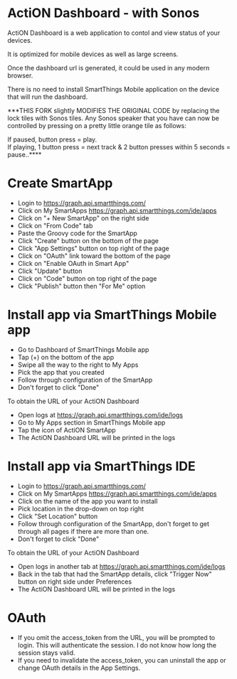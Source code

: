 ActiON Dashboard - with Sonos 
======

ActiON Dashboard is a web application to contol and view status of your devices. 

It is optimized for mobile devices as well as large screens.

Once the dashboard url is generated, it could be used in any modern browser.

There is no need to install SmartThings Mobile application on the device that will run the dashboard.

***THIS FORK slightly MODIFIES THE ORIGINAL CODE by replacing the lock tiles with Sonos tiles.  Any Sonos speaker that you have can now be controlled by pressing on a pretty little orange tile as follows:  

  If paused, button press = play.  
  If playing, 1 button press = next track & 2 button presses within 5 seconds = pause..****


Create SmartApp
======
* Login to https://graph.api.smartthings.com/
* Click on My SmartApps https://graph.api.smartthings.com/ide/apps
* Click on "+ New SmartApp" on the right side
* Click on "From Code" tab
* Paste the Groovy code for the SmartApp
* Click "Create" button on the bottom of the page
* Click "App Settings" button on top right of the page
* Click on "OAuth" link toward the bottom of the page
* Click on "Enable OAuth in Smart App"
* Click "Update" button
* Click on "Code" button on top right of the page
* Click "Publish" button then "For Me" option

Install app via SmartThings Mobile app
======

* Go to Dashboard of SmartThings Mobile app
* Tap (+) on the bottom of the app
* Swipe all the way to the right to My Apps
* Pick the app that you created
* Follow through configuration of the SmartApp
* Don't forget to click "Done"

To obtain the URL of your ActiON Dashboard

* Open logs at https://graph.api.smartthings.com/ide/logs 
* Go to My Apps section in SmartThings Mobile app
* Tap the icon of ActiON SmartApp
* The ActiON Dashboard URL will be printed in the logs

Install app via SmartThings IDE
======

* Login to https://graph.api.smartthings.com/
* Click on My SmartApps https://graph.api.smartthings.com/ide/apps
* Click on the name of the app you want to install
* Pick location in the drop-down on top right
* Click "Set Location" button
* Follow through configuration of the SmartApp, don't forget to get through all pages if there are more than one.
* Don't forget to click "Done"

To obtain the URL of your ActiON Dashboard

* Open logs in another tab at https://graph.api.smartthings.com/ide/logs
* Back in the tab that had the SmartApp details, click "Trigger Now" button on right side under Preferences
* The ActiON Dashboard URL will be printed in the logs

OAuth
=====
* If you omit the access_token from the URL, you will be prompted to login. This will authenticate the session. I do not know how long the session stays valid.
* If you need to invalidate the access_token, you can uninstall the app or change OAuth details in the App Settings.
